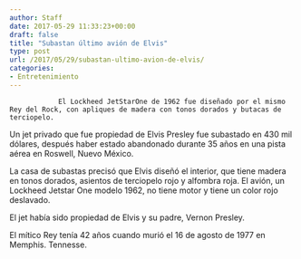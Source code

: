 ```yaml
---
author: Staff
date: 2017-05-29 11:33:23+00:00
draft: false
title: "Subastan último avión de Elvis"
type: post
url: /2017/05/29/subastan-ultimo-avion-de-elvis/
categories:
- Entretenimiento
---
```



				El Lockheed JetStarOne de 1962 fue diseñado por el mismo Rey del Rock, con apliques de madera con tonos dorados y butacas de terciopelo.

Un jet privado que fue propiedad de Elvis Presley fue subastado en 430 mil dólares, después haber estado abandonado durante 35 años en una pista aérea en Roswell, Nuevo México.

La casa de subastas precisó que Elvis diseñó el interior, que tiene madera en tonos dorados, asientos de terciopelo rojo y alfombra roja. El avión, un Lockheed Jetstar One modelo 1962, no tiene motor y tiene un color rojo deslavado.

El jet había sido propiedad de Elvis y su padre, Vernon Presley.

El mítico Rey tenía 42 años cuando murió el 16 de agosto de 1977 en Memphis. Tennesse.		
